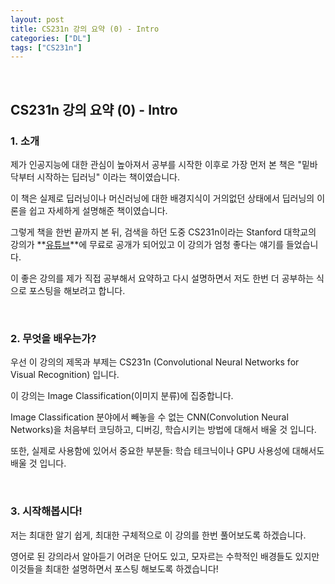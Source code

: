 ```yaml
---
layout: post
title: CS231n 강의 요약 (0) - Intro
categories: ["DL"]
tags: ["CS231n"]
---
```

<br>

## CS231n 강의 요약 (0) - Intro

### 1. 소개

제가 인공지능에 대한 관심이 높아져서 공부를 시작한 이후로 가장 먼저 본 책은 "밑바닥부터 시작하는 딥러닝" 이라는 책이였습니다.  

이 책은 실제로 딥러닝이나 머신러닝에 대한 배경지식이 거의없던 상태에서 딥러닝의 이론을 쉽고 자세하게 설명해준 책이였습니다.

그렇게 책을 한번 끝까지 본 뒤, 검색을 하던 도중 CS231n이라는 Stanford 대학교의 강의가 **[유튜브](https://www.youtube.com/playlist?list=PLC1qU-LWwrF64f4QKQT-Vg5Wr4qEE1Zxk)**에 무료로 공개가 되어있고 이 강의가 엄청 좋다는 얘기를 들었습니다.

이 좋은 강의를 제가 직접 공부해서 요약하고 다시 설명하면서 저도 한번 더 공부하는 식으로 포스팅을 해보려고 합니다.

<br>

### 2. 무엇을 배우는가?  


우선 이 강의의 제목과 부제는 CS231n (Convolutional Neural Networks for Visual Recognition) 입니다.

이 강의는 Image Classification(이미지 분류)에 집중합니다.  

Image Classification 분야에서 빼놓을 수 없는 CNN(Convolution Neural Networks)을 처음부터 코딩하고, 디버깅, 학습시키는 방법에 대해서 배울 것 입니다.  

또한, 실제로 사용함에 있어서 중요한 부분들: 학습 테크닉이나 GPU 사용성에 대해서도 배울 것 입니다.

<br>

### 3. 시작해봅시다!

저는 최대한 알기 쉽게, 최대한 구체적으로 이 강의를 한번 풀어보도록 하겠습니다.  

영어로 된 강의라서 알아듣기 어려운 단어도 있고, 모자르는 수학적인 배경들도 있지만 이것들을 최대한 설명하면서 포스팅 해보도록 하겠습니다!